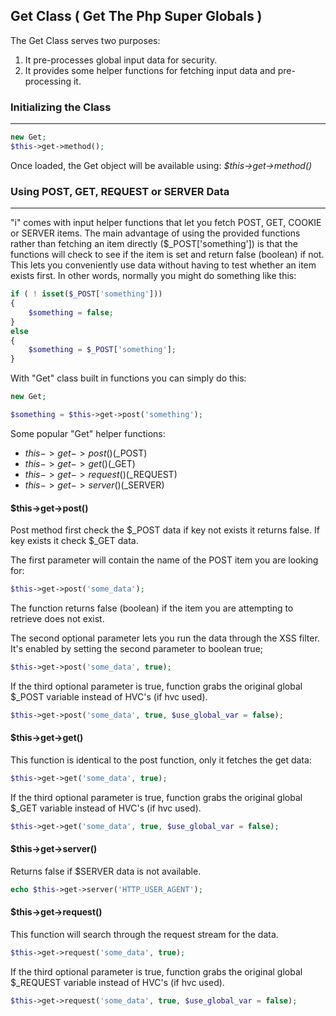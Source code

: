 ## Get Class ( Get The Php Super Globals )

The Get Class serves two purposes:

<ol>
    <li>It pre-processes global input data for security.</li>
    <li>It provides some helper functions for fetching input data and pre-processing it.</li>
</ol>

### Initializing the Class

------

```php
new Get;
$this->get->method();
```
Once loaded, the Get object will be available using: <dfn>$this->get->method()</dfn>


### Using POST, GET, REQUEST or SERVER Data

------

"i" comes with input helper functions that let you fetch POST, GET, COOKIE or SERVER items. The main advantage of using the provided functions rather than fetching an item directly ($_POST['something']) is that the functions will check to see if the item is set and return false (boolean) if not. This lets you conveniently use data without having to test whether an item exists first. In other words, normally you might do something like this:

```php
if ( ! isset($_POST['something']))
{
    $something = false;
}
else
{
    $something = $_POST['something'];
}
```

With "Get" class built in functions you can simply do this:

```php
new Get;

$something = $this->get->post('something');
```

Some popular "Get" helper functions:

* $this->get->post() ($_POST)
* $this->get->get() ($_GET)
* $this->get->request() ($_REQUEST)
* $this->get->server() ($_SERVER)

#### $this->get->post()

Post method first check the $_POST data if key not exists it returns false. If key exists it check $_GET data.

The first parameter will contain the name of the POST item you are looking for:

```php
$this->get->post('some_data');
```

The function returns false (boolean) if the item you are attempting to retrieve does not exist.

The second optional parameter lets you run the data through the XSS filter. It's enabled by setting the second parameter to boolean true;

```php
$this->get->post('some_data', true);
```

If the third optional parameter is true, function grabs the original global $_POST variable instead of HVC's (if hvc used).

```php
$this->get->post('some_data', true, $use_global_var = false);
```

#### $this->get->get()

This function is identical to the post function, only it fetches the get data:

```php
$this->get->get('some_data', true);
```

If the third optional parameter is true, function grabs the original global $_GET variable instead of HVC's (if hvc used).

```php
$this->get->get('some_data', true, $use_global_var = false);
```

#### $this->get->server()

Returns false if $SERVER data is not available.

```php
echo $this->get->server('HTTP_USER_AGENT');
```

#### $this->get->request()

This function will search through the request stream for the data.

```php
$this->get->request('some_data', true);
```

If the third optional parameter is true, function grabs the original global $_REQUEST variable instead of HVC's (if hvc used).

```php
$this->get->request('some_data', true, $use_global_var = false);
```